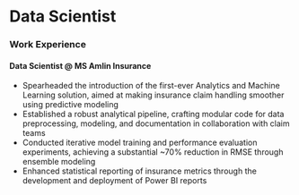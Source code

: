 # Data Scientist

### Work Experience
#### Data Scientist @ MS Amlin Insurance
- Spearheaded the introduction of the first-ever Analytics and Machine Learning solution, aimed at making insurance claim handling smoother using predictive modeling
- Established a robust analytical pipeline, crafting modular code for data preprocessing, modeling, and documentation in collaboration with claim teams
- Conducted iterative model training and performance evaluation experiments, achieving a substantial ~70% reduction in RMSE through ensemble modeling
- Enhanced statistical reporting of insurance metrics through the development and deployment of Power BI reports
